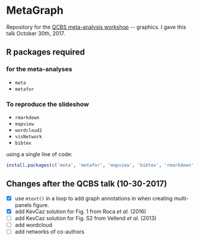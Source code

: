 # MetaGraph

Repository for the [QCBS meta-analysis workshop](http://qcbs.ca/wiki/meta-analysis-workshop) -- graphics.
I gave this talk October 30th, 2017.

## R packages required

### for the meta-analyses

- `meta`
- `metafor`

### To reproduce the slideshow

- `rmarkdown`
- `mapview`
- `wordcloud2`
- `visNetwork`
- `bibtex`


using a single line of code:

```r
install.packages(c('meta', 'metafor', 'mapview', 'bibtex', 'rmarkdown', 'visNetwork','wordcloud2'))
```


## Changes after the QCBS talk (10-30-2017)

- [X] use `mtext()` in a loop to add graph annotations in when creating multi-panels figure.
- [X] add KevCaz solution for Fig. 1 from Roca *et al.* (2016)
- [ ] add KevCaz solution for Fig. S2 from Vellend *et al.* (2013)
- [ ] add wordcloud
- [ ] add networks of co-authors
